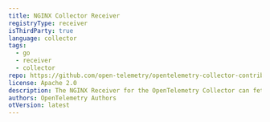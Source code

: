 ```yaml
---
title: NGINX Collector Receiver
registryType: receiver
isThirdParty: true
language: collector
tags:
  - go
  - receiver
  - collector
repo: https://github.com/open-telemetry/opentelemetry-collector-contrib/tree/main/receiver/nginxreceiver
license: Apache 2.0
description: The NGINX Receiver for the OpenTelemetry Collector can fetch stats from a Nginx instance using a mod_status endpoint.
authors: OpenTelemetry Authors
otVersion: latest
---
```

